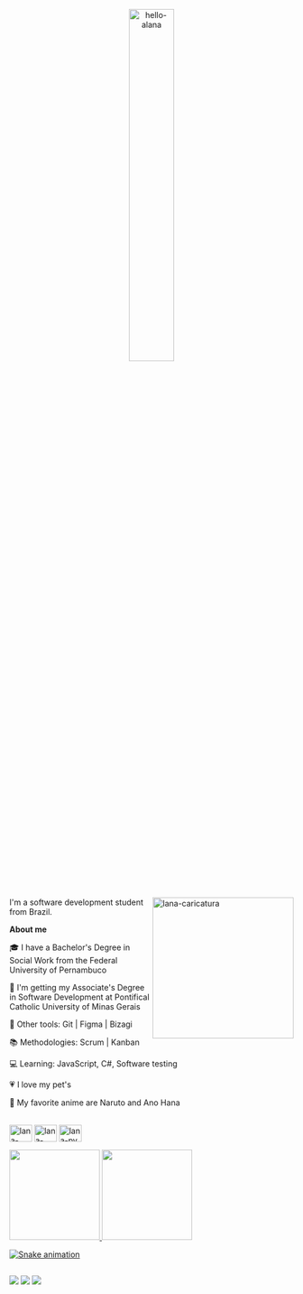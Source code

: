<p align="center"><img align="center" alt="hello-alana" src="https://media.discordapp.net/attachments/557400688918003712/950589862854144060/unknown.png" width="40%" height="40%" /></p>

<img align="right" alt="lana-caricatura" src="https://user-images.githubusercontent.com/93610017/139995871-618a69e7-7cbc-4f13-aab1-6645e584a2ac.jpg" width="250px" />

I'm a software development student from Brazil.


**About me**

🎓 I have a Bachelor's Degree in Social Work from the Federal University of Pernambuco

📖 I'm getting my Associate's Degree in Software Development at Pontifical Catholic University of Minas Gerais

🔧 Other tools: Git | Figma | Bizagi

📚 Methodologies: Scrum | Kanban

💻 Learning: JavaScript, C#, Software testing

💗 I love my pet's

🍜 My favorite anime are Naruto and Ano Hana


<div style="display: inline_block"><br/>
  <img align="center" alt="lana-html" height="30" width="40" src="https://cdn.jsdelivr.net/gh/devicons/devicon/icons/html5/html5-original.svg" />
  <img align="center" alt="lana-css" height="30" width="40" src="https://cdn.jsdelivr.net/gh/devicons/devicon/icons/css3/css3-original.svg" />
  <img align="center" alt="lana-py" height="30" width="40" src="https://cdn.jsdelivr.net/gh/devicons/devicon/icons/python/python-original.svg" />
  
  <p></p>
    
<div>
  <a href="https://github.com/alanavscls">
  <img height="160em" src="https://github-readme-stats.vercel.app/api?username=alanavscls&show_icons=true&theme=material-palenight&include_all_commits=true&count_private=true" />
  <img height="160em" src="https://github-readme-stats.vercel.app/api/top-langs/?username=alanavscls&layout=compact&langs_count=16&theme=material-palenight" />

![Snake animation](https://github.com/alanavscls/alanavscls/blob/output/github-contribution-grid-snake.svg)

</div>
  
 ##
  
  <div>
    <a href="mailto:alanamvd30@gmail.com"><img src="https://img.shields.io/badge/Gmail-D14836?style=for-the-badge&logo=gmail&logoColor=white" target="_blank" /></a>
    <a href="https://www.linkedin.com/in/alanavasconcelos" target="_blank"><img src="https://img.shields.io/badge/LinkedIn-0077B5?style=for-the-badge&logo=linkedin&logoColor=white" target="_blank" /></a>
    <a href="https://instagram.com/alanavscls" target="_blank"><img src="https://img.shields.io/badge/Instagram-E4405F?style=for-the-badge&logo=instagram&logoColor=white" target="_blank" /></a>
  </div>


